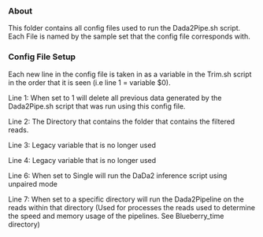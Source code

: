 ### About
This folder contains all config files used to run the Dada2Pipe.sh script. Each File is named by the sample set that the config file corresponds with.

### Config File Setup

Each new line in the config file is taken in as a variable in the Trim.sh script in the order that it is seen (i.e line 1 = variable $0).

Line 1: When set to 1 will delete all previous data generated by the Dada2Pipe.sh script that was run using this config file.

Line 2: The Directory that contains the folder that contains the filtered reads.

Line 3: Legacy variable that is no longer used

Line 4: Legacy variable that is no longer used

Line 6: When set to Single will run the DaDa2 inference script using unpaired mode

Line 7: When set to a specific directory will run the Dada2Pipeline on the reads within that directory (Used for processes the reads used to determine the speed and memory usage of the pipelines. See Blueberry_time directory)
